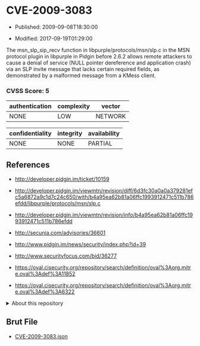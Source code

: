 # CVE-2009-3083

- Published: 2009-09-08T18:30:00

- Modified: 2017-09-19T01:29:00

The msn_slp_sip_recv function in libpurple/protocols/msn/slp.c in the MSN protocol plugin in libpurple in Pidgin before 2.6.2 allows remote attackers to cause a denial of service (NULL pointer dereference and application crash) via an SLP invite message that lacks certain required fields, as demonstrated by a malformed message from a KMess client.

### CVSS Score: **5**

| authentication | complexity | vector |
| --- | --- | --- |
| NONE | LOW | NETWORK |

| confidentiality | integrity | availability |
| --- | --- | --- |
| NONE | NONE | PARTIAL |

## References

* http://developer.pidgin.im/ticket/10159

* http://developer.pidgin.im/viewmtn/revision/diff/6d3fc30a0a0a379281efc5a6872a9c1d7c24c650/with/b4a95ea62b81a06ffc1993912471c511b786efdd/libpurple/protocols/msn/slp.c

* http://developer.pidgin.im/viewmtn/revision/info/b4a95ea62b81a06ffc1993912471c511b786efdd

* http://secunia.com/advisories/36601

* http://www.pidgin.im/news/security/index.php?id=39

* http://www.securityfocus.com/bid/36277

* https://oval.cisecurity.org/repository/search/definition/oval%3Aorg.mitre.oval%3Adef%3A11852

* https://oval.cisecurity.org/repository/search/definition/oval%3Aorg.mitre.oval%3Adef%3A6322

<details>
<summary>About this repository</summary> 

  This repository is part of the project [Live Hack CVE](https://github.com/Live-Hack-CVE). Main website can be found [www.live-hack.org](https://www.live-hack.org) 
  
  Made by [Sn0wAlice](https://github.com/Sn0wAlice) for the people that care about security and need to have a feed of the latest CVEs. Hope you enjoy it, don't forget to star the repo and follow me on [Twitter](https://twitter.com/Sn0wAlice) and [Github](https://github.com/Sn0wAlice). And that is my [personnal website](https://www.alice-snow.me/)

  - [Home Page](https://github.com/Live-Hack-CVE)
  - [Framework](https://github.com/Live-Hack-CVE/cve-framework)
  - [CVE database](https://github.com/Live-Hack-CVE/full_database)
  - [Changelog](https://github.com/Live-Hack-CVE/Changelog)
</details>

## Brut File

* [CVE-2009-3083.json](https://raw.githubusercontent.com/Live-Hack-CVE/full_database/main/cves/2009/CVE-2009-3083.json)

